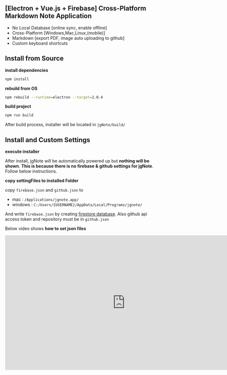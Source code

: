## [Electron + Vue.js + Firebase] Cross-Platform Markdown Note Application

- No Local Database [online sync, enable offline]
- Cross-Platform [Windows,Mac,Linux,(mobile)]
- Markdown [export PDF, image auto uploading to github]
- Custom keyboard shortcuts


## Install from Source

**install dependencies**

```bash
npm install
```

**rebuild from OS**

```bash
npm rebuild --runtime=electron --target=2.0.4
```

**build project**

```bash
npm run build
```

After build process, installer will be located in `jgNote/build/`


## Install and Custom Settings

**execute installer**

After install, jgNote will be automatically powered up but **nothing will be shown**. **This is because there is no firebase & github settings for jgNote**. Follow below instructions.

**copy settingFiles to installed Folder**

copy `firebase.json` and `github.json` to

- mac : `/Applications/jgnote.app/`
- windows : `C:/Users/{USERNAME}/AppData/Local/Programs/jgnote/`

And write `firebase.json` by creating [firestore database](https://firebase.google.com). Also github api access token and repository must be in `github.json`

Below video shows **how to set json files**

<iframe width="790" height="444" src="https://www.youtube.com/embed/N1QT2c72KCI" frameborder="0" allow="accelerometer; autoplay; encrypted-media; gyroscope; picture-in-picture" allowfullscreen></iframe>
